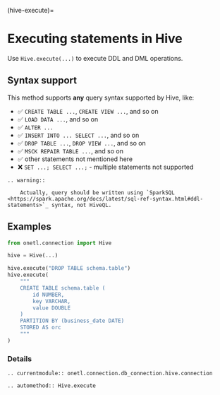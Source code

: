 (hive-execute)=

# Executing statements in Hive

Use `Hive.execute(...)` to execute DDL and DML operations.

## Syntax support

This method supports **any** query syntax supported by Hive, like:

- ✅︎ `CREATE TABLE ...`, `CREATE VIEW ...`, and so on
- ✅︎ `LOAD DATA ...`, and so on
- ✅︎ `ALTER ...`
- ✅︎ `INSERT INTO ... SELECT ...`, and so on
- ✅︎ `DROP TABLE ...`, `DROP VIEW ...`, and so on
- ✅︎ `MSCK REPAIR TABLE ...`, and so on
- ✅︎ other statements not mentioned here
- ❌ `SET ...; SELECT ...;` - multiple statements not supported

```{eval-rst}
.. warning::

    Actually, query should be written using `SparkSQL <https://spark.apache.org/docs/latest/sql-ref-syntax.html#ddl-statements>`_ syntax, not HiveQL.
```

## Examples

```python
from onetl.connection import Hive

hive = Hive(...)

hive.execute("DROP TABLE schema.table")
hive.execute(
    """
    CREATE TABLE schema.table (
        id NUMBER,
        key VARCHAR,
        value DOUBLE
    )
    PARTITION BY (business_date DATE)
    STORED AS orc
    """
)
```

### Details

```{eval-rst}
.. currentmodule:: onetl.connection.db_connection.hive.connection
```

```{eval-rst}
.. automethod:: Hive.execute
```
